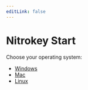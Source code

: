 ```yaml
---
editLink: false
---
```


# Nitrokey Start

Choose your operating system:


* [Windows](./windows/)
* [Mac](./mac/)
* [Linux](./linux/)
